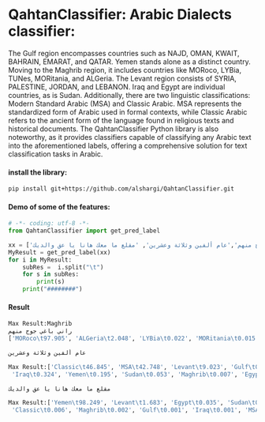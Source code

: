 # QahtanClassifier: Arabic Dialects classifier:
The Gulf region encompasses countries such as NAJD, OMAN, KWAIT, BAHRAIN, EMARAT, and QATAR. Yemen stands alone as a distinct country. Moving to the Maghrib region, it includes countries like MORoco, LYBia, TUNes, MORitania, and ALGeria. The Levant region consists of SYRIA, PALESTINE, JORDAN, and LEBANON. Iraq and Egypt are individual countries, as is Sudan. Additionally, there are two linguistic classifications: Modern Standard Arabic (MSA) and Classic Arabic. MSA represents the standardized form of Arabic used in formal contexts, while Classic Arabic refers to the ancient form of the language found in religious texts and historical documents. The QahtanClassifier Python library is also noteworthy, as it provides classifiers capable of classifying any Arabic text into the aforementioned labels, offering a comprehensive solution for text classification tasks in Arabic.


#### install the library:
```bash
pip install git+https://github.com/alshargi/QahtanClassifier.git
```
#### Demo of some of the features:
```python
# -*- coding: utf-8 -*-
from QahtanClassifier import get_pred_label

xx = ['راني باغي جوج منهم','عام ألفين وثلاثة وعشرين', 'مقلع ما معك هانا يا عق والديك']
MyResult = get_pred_label(xx)
for i in MyResult:
    subRes =  i.split("\t")
    for s in subRes:
        print(s)
    print("########")
```

#### Result
```bash
Max Result:Maghrib
راني باغي جوج منهم
['MORoco\t97.905', 'ALGeria\t2.048', 'LYBia\t0.022', 'MORitania\t0.015', 'TUNes\t0.009']
```
```bash
عام ألفين وثلاثة وعشرين

Max Result:['Classic\t46.845', 'MSA\t42.748', 'Levant\t9.023', 'Gulf\t0.799',
 'Iraq\t0.324', 'Yemen\t0.195', 'Sudan\t0.053', 'Maghrib\t0.007', 'Egypt\t0.007']
```
```bash
مقلع ما معك هانا يا عق والديك

Max Result:['Yemen\t98.249', 'Levant\t1.683', 'Egypt\t0.035', 'Sudan\t0.022',
 'Classic\t0.006', 'Maghrib\t0.002', 'Gulf\t0.001', 'Iraq\t0.001', 'MSA\t0.001']
```




